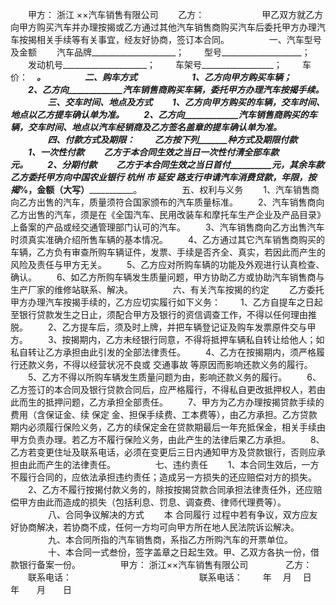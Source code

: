 
 


　　甲方：
浙江
××汽车销售有限公司
　　乙方：　　
　　
　　甲乙双方就乙方向甲方购买汽车并办理按揭或乙方通过其他汽车销售商购买汽车后委托甲方办理汽车按揭相关手续等有关事宜，经友好协商，签订本合同。
　　
　　一、汽车型号及金额
　　汽车品牌_____________________；
　　型号____________________；
　　发动机号_____________________；
　　车架号__________________；
　　车价：　_____________________。
　　
　　二、购车方式　　　　
　　1、乙方向甲方购买车辆；
　　2、乙方向_____________汽车销售商购买车辆，委托甲方办理汽车按揭手续。
　　
　　三、交车时间、地点及方式
　　1、乙方向甲方购买的车辆，交车时间、地点以乙方提车确认单为准。
　　2、乙方向_____________汽车销售商购买的车辆，交车时间、地点以汽车经销商及乙方签名盖章的提车确认单为准。
　　
　　四、付款方式及期限：
　　乙方按下列_______种方式及期限付款
　　1、一次性付款
　　乙方于本合同生效之当日一次性付清全部车款　　　　　元。
　　2、分期付款
　　乙方于本合同生效之当日首付__________元，其余车款乙方委托甲方向中国农业银行
杭州
市
延安
路支行申请汽车消费贷款，年限__________，按揭_________%，金额（大写）_____________。
　　
　　五、权利与义务
　　1、汽车销售商向乙方出售的汽车，质量须符合国家颁布的汽车质量标准。
　　2、汽车销售商向乙方出售的汽车，须是在《全国汽车、民用改装车和摩托车生产企业及产品目录》上备案的产品或经交通管理部门认可的汽车。
　　3、汽车销售商向乙方出售汽车时须真实准确介绍所售车辆的基本情况。
　　4、乙方通过其它汽车销售商购买的车辆，乙方负有审查所购车辆证件，发票、手续是否齐全、真实，若因此而产生的风险及责任与甲方无关。
　　5、乙方应对所购车辆的功能及外观进行认真检查、确认。
　　6、如乙方所购车辆发生质量问题，甲方协助乙方或协助汽车销售商与生产厂家的维修站联系、解决。
　　
　　六、有关汽车按揭的约定
　　乙方委托甲方办理汽车按揭手续的，乙方应切实履行如下义务：
　　1、乙方自提车之日起至银行贷款发生之日止，须配合甲方及银行的资信调查工作，不得以任何理由推脱。
　　2、乙方提车后，须及时上牌，并把车辆登记证及购车发票原件交与甲方。
　　3、按揭期内，乙方未经银行同意，不得将抵押车辆私自转让给他人；如私自转让乙方承担由此引发的全部法律责任。
　　4、乙方在按揭期内，须严格履行还款义务，不得以经营状况不良或
交通事故
等原因而影响还款义务的履行。
　　5、乙方不得以所购车辆发生质量问题为由，影响还款义务的履行。
　　6、乙方签订的本合同及银行贷款合同后，应严格履行，不得私自更改抵押权人，若由此而生的抵押问题，乙方承担全部责任。
　　7、甲方为乙方办理按揭贷款手续的费用（含保证金、续
保定
金、担保手续费、工本费等），由乙方承担。乙方贷款期内必须履行保险义务，乙方的续保定金在贷款期最后一年充抵保金，相关手续由甲方负责办理。若乙方不履行保险义务，由此产生的法律后果乙方承担。
　　8、乙方若变更住址及联系电话，必须在变更后三日内通知甲方及贷款银行，否则应承担由此而产生的法律责任。
　　
　　七、违约责任
　　1、本合同生效后，一方不履行合同的，应依法承担违约责任；造成另一方损失的还应赔偿对方的损失。
　　2、乙方不履行按揭付款义务的，除按按揭贷款合同承担法律责任外，还应赔偿甲方由此而造成的损失（包括利息、罚息、调查费、律师代理费等）。
　　
　　八、合同争议解决的方式
　　本
合同履行
过程中若有争议，双方应友好协商解决，若协商不成，任何一方均可向甲方所在地人民法院诉讼解决。
　　
　　九、本合同所指的汽车销售商，系指乙方所购汽车的开票单位。
　　
　　十、本合同一式叁份，签字盖章之日起生效。甲、乙双方各执一份，借款银行备案一份。
　　
　　甲方： 浙江××汽车销售有限公司　　　　 乙方：
　　联系电话：　　　　　　　 　　　　　　　 联系电话：
　　年　 月　 日　　　　　　　　　　　　　　年　　月　　日
　　
 


 

 
 
 
 
 
  


  
 

  


  


  
 
 
 
 

